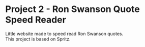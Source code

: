 # Project 2 - Ron Swanson Quote Speed Reader
Little website made to speed read Ron Swanson quotes.  
This project is based on Spritz.